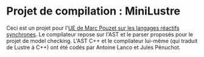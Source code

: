 # Projet de compilation : MiniLustre

Ceci est un projet pour l'[UE de Marc Pouzet sur les langages réactifs synchrones](https://www.di.ens.fr/~pouzet/cours/comasic/). Le compilateur repose sur l'AST et le parser proposés pour le projet de model checking. L'AST C++ et le compilateur lui-même (qui traduit de Lustre à C++) ont été codés par Antoine Lanco et Jules Pénuchot.
